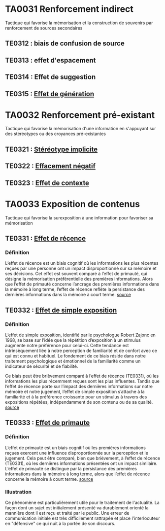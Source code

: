 
# TA0031 Renforcement indirect
Tactique qui favorise la mémorisation et la construction de souvenirs par renforcement de sources secondaires	

## TE0312 : biais de confusion de source
## TE0313 : effet d'espacement
## TE0314 : Effet de suggestion
## TE0315 : [Effet de génération](https://en.wikipedia.org/wiki/Generation_effect) 

# TA0032 Renforcement pré-existant
Tactique qui favorise la mémorisation d'une information en s'appuyant sur des stéréotypes ou des croyances pré-existantes	

## TE0321 : [Stéréotype implicite](https://en.wikipedia.org/wiki/Implicit_stereotype)
## TE0322 : [Effacement négatif](https://en.wikipedia.org/wiki/Fading_affect_bias)
## TE0323 : [Effet de contexte](https://books.openedition.org/editionsmsh/14811)

# TA0033 Exposition de contenus
Tactique qui favorise la surexposition à une information pour favoriser sa mémorisation

## TE0331 : [Effet de récence](https://www.toupie.org/Biais/Effet_recence.htm)
### Définition
L’effet de récence est un biais cognitif où les informations les plus récentes reçues par une personne ont un impact disproportionné sur sa mémoire et ses décisions. Cet effet est souvent comparé à l’effet de primauté, qui désigne la mémorisation préférentielle des premières informations. Alors que l’effet de primauté concerne l’ancrage des premières informations dans la mémoire à long terme, l’effet de récence reflète la persistance des dernières informations dans la mémoire à court terme. [source](https://biais-cognitif.com/biais/effet-de-recence/)

## TE0332 : [Effet de simple exposition](https://biais-cognitif.com/biais/effet-de-simple-exposition/)
### Définition
L’effet de simple exposition, identifié par le psychologue Robert Zajonc en 1968, se base sur l’idée que la répétition d’exposition à un stimulus augmente notre préférence pour celui-ci. Cette tendance est intrinsèquement liée à notre perception de familiarité et de confort avec ce qui est connu et habituel. Le fondement de ce biais réside dans notre traitement psychologique et émotionnel de la familiarité comme un indicateur de sécurité et de fiabilité.

Ce biais peut être brièvement comparé à l’effet de récence (TE0331), où les informations les plus récemment reçues sont les plus influentes. Tandis que l’effet de récence porte sur l’impact des dernières informations sur notre mémoire et notre jugement, l’effet de simple exposition s’attache à la familiarité et à la préférence croissante pour un stimulus à travers des expositions répétées, indépendamment de son contenu ou de sa qualité. [source](https://biais-cognitif.com/biais/effet-de-simple-exposition/)

## TE0333 : [Effet de primaute](https://biais-cognitif.com/biais/effet-de-primaute/)
### Définition
L’effet de primauté est un biais cognitif où les premières informations reçues exercent une influence disproportionnée sur la perception et le jugement. Cela peut être comparé, bien que brièvement, à l’effet de récence (TE0331), où les dernières informations présentées ont un impact similaire. L’effet de primauté se distingue par la persistance des premières informations dans la mémoire à long terme, alors que l’effet de récence concerne la mémoire à court terme. [source](https://biais-cognitif.com/biais/effet-de-primaute/)
### Illustration
Ce phénomène est particulièrement utile pour le traitement de l'actualité. La façon dont un sujet est initialement présenté va durablement orienté la mannière dont il est reçu et traité par le public. Une erreur de communication initiale est très difficilement rattrapée et place l'interlocuteur en "défensive" ce qui nuit à la portée de son discours.




